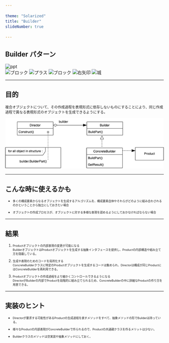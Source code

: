 ```yaml
---

theme: "Solarized"
title: "Builder"
slideNumber: true

---
```

<style type="text/css"> p,li { font-size:0.8em;text-align:left; }
</style>

## Builder パターン
<div>
    <img src="./Images/いらすとや/大工.png" alt="ppt" style="height:4cm;">
</div>
<div>
    <img src="./Images/いらすとや/ブロック.png" alt="ブロック" style="height:2cm;">
    <img src="./Images/いらすとや/プラス.png" alt="プラス" style="height:2cm;">
    <img src="./Images/いらすとや/ブロック.png" alt="ブロック" style="height:2cm;">
    <img src="./Images/いらすとや/右矢印.png" alt="右矢印" style="height:2cm;">
    <img src="./Images/いらすとや/城.png" alt="城" style="height:2cm;">
</div>

---

## 目的

複合オブジェクトについて、その作成過程を表現形式に依存しないものにすることにより、同じ作成過程で異なる表現形式のオブジェクトを生成できるようにする。

<img src="./Images/Builder.png" alt="class_diagram" style="border:none; box-shadow:none; width:20cm;">

---

## こんな時に使えるかも

- 多くの構成要素からなるオブジェクトを生成するアルゴリズムを、構成要素自体やそれらがどのように組み合わされるのかということから独立にしておきたい場合

- オブジェクトの作成プロセスが、オブジェクトに対する多様な表現を認めるようにしておかなければならない場合

---

## 結果

1. Productオブジェクトの内部表現の変更が可能になる<br>
BuilderオブジェクトはProductオブジェクトを生成する抽象インタフェースを提供し、Productの内部構造や組み立て方を隠蔽している。

2. 生成や表現のためのコードを局所化する<br>
ConcreteBuilderクラスに特定のProductオブジェクトを生成するコードは集められ、Directorは構成が同じProductにはConcreteBuilderを再利用できる。

3. Productオブジェクトの作成過程をより細かくコントロールできるようになる<br>
DirectorがBuilderの内部でProductを段階的に組み立てられるため、ConcreteBuilderの中に詳細なProductの作り方を用意できる。

---

## 実装のヒント

- Directorが要求する可能性があるProductの生成過程を表すメソッドをすべて、抽象メソッドの形でBuilderは持っている。

- 様々なProductの内部表現がConcreteBuilderで作られるので、Productの共通親クラスを作るメリットは少ない。

- Builderクラスのメソッドは空実装や抽象メソッドにしておく。